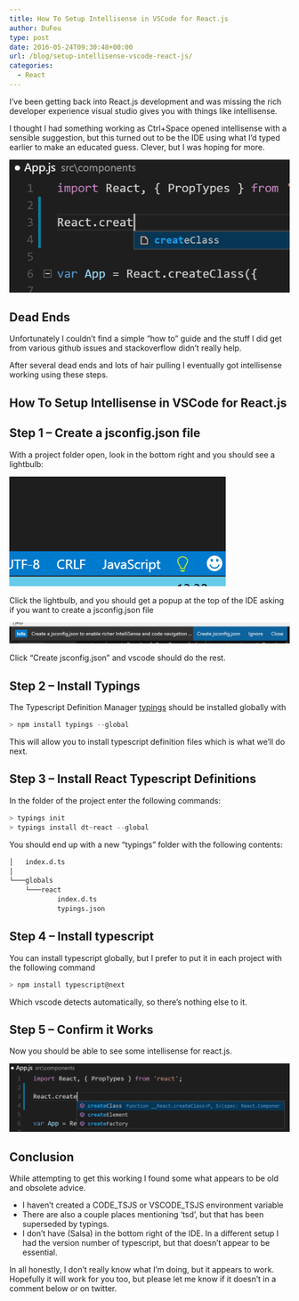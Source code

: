 ```yaml
---
title: How To Setup Intellisense in VSCode for React.js
author: DuFeu
type: post
date: 2016-05-24T09:30:48+00:00
url: /blog/setup-intellisense-vscode-react-js/
categories:
  - React
---
```


I&#8217;ve been getting back into React.js development and was missing the rich developer experience visual studio gives you with things like intellisense.

I thought I had something working as Ctrl+Space opened intellisense with a sensible suggestion, but this turned out to be the IDE using what I&#8217;d typed earlier to make an educated guess. Clever, but I was hoping for more.

![No Intellisense](../../../images/2016/05/01_before.png "No Intellisense")

## Dead Ends

Unfortunately I couldn&#8217;t find a simple &#8220;how to&#8221; guide and the stuff I did get from various github issues and stackoverflow didn&#8217;t really help.

After several dead ends and lots of hair pulling I eventually got intellisense working using these steps.

## How To Setup Intellisense in VSCode for React.js

## Step 1 &#8211; Create a jsconfig.json file

With a project folder open, look in the bottom right and you should see a lightbulb:

![VSCode Lightbulb](../../../images/2016/05/02_Lightbulb.png "VSCode Lightbulb")

Click the lightbulb, and you should get a popup at the top of the IDE asking if you want to create a jsconfig.json file

![Create JSConfig.json](../../../images/2016/05/03_CreateJSConfig.png "Create JSConfig.json")

Click &#8220;Create jsconfig.json&#8221; and vscode should do the rest.

## Step 2 &#8211; Install Typings

The Typescript Definition Manager [typings][1] should be installed globally with

```powershell
> npm install typings --global
```

This will allow you to install typescript definition files which is what we&#8217;ll do next.

## Step 3 &#8211; Install React Typescript Definitions

In the folder of the project enter the following commands:

```powershell
> typings init
> typings install dt~react --global
```

You should end up with a new &#8220;typings&#8221; folder with the following contents:

```bash
│   index.d.ts
│
└───globals
    └───react
            index.d.ts
            typings.json
```

## Step 4 &#8211; Install typescript

You can install typescript globally, but I prefer to put it in each project with the following command

```powershell
> npm install typescript@next
```

Which vscode detects automatically, so there&#8217;s nothing else to it.

## Step 5 &#8211; Confirm it Works

Now you should be able to see some intellisense for react.js.

![VSCode With Intellisense](../../../images/2016/05/04_Working.png "VSCode With Intellisense")

## Conclusion

While attempting to get this working I found some what appears to be old and obsolete advice.

- I haven&#8217;t created a CODE_TSJS or VSCODE_TSJS environment variable
- There are also a couple places mentioning &#8216;tsd&#8217;, but that has been superseded by typings.
- I don&#8217;t have (Salsa) in the bottom right of the IDE. In a different setup I had the version number of typescript, but that doesn&#8217;t appear to be essential.

In all honestly, I don&#8217;t really know what I&#8217;m doing, but it appears to work. Hopefully it will work for you too, but please let me know if it doesn&#8217;t in a comment below or on twitter.

[1]: https://github.com/typings/typings
